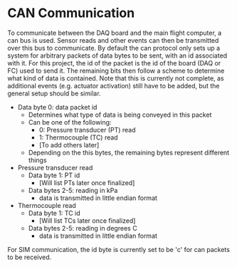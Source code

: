 # CAN Communication

To communicate between the DAQ board and the main flight computer, a can bus is used. Sensor reads and other events can then be transmitted over this bus to communicate. By default the can protocol only sets up a system for arbitrary packets of data bytes to be sent, with an id associated with it. For this project, the id of the packet is the id of the board (DAQ or FC) used to send it. The remaining bits then follow a scheme to determine what kind of data is contained. Note that this is currently not complete, as additional events (e.g. actuator activation) still have to be added, but the general setup should be similar. 

* Data byte 0: data packet id
  * Determines what type of data is being conveyed in this packet
  * Can be one of the following: 
    * 0: Pressure transducer (PT) read
    * 1: Thermocouple (TC) read
    * [To add others later]
  * Depending on the this bytes, the remaining bytes represent different things
* Pressure transducer read
  * Data byte 1: PT id
    * [Will list PTs later once finalized]
  * Data bytes 2-5: reading in kPa
    * data is transmitted in little endian format
* Thermocouple read
  * Data byte 1: TC id
    * [Will list TCs later once finalized]
  * Data bytes 2-5: reading in degrees C
    * data is transmitted in little endian format

For SIM communication, the id byte is currently set to be 'c' for can packets to be received. 
